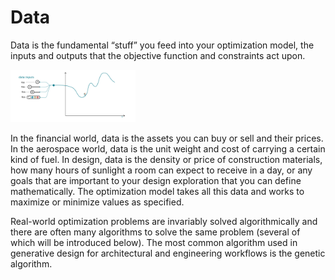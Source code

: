 # Data 
Data is the fundamental “stuff” you feed into your optimization model, the inputs and outputs that the objective function and constraints act upon. 

<img src="../../assets/deeper/data.png" style="width:200px;"/>

In the financial world, data is the assets you can buy or sell and their prices. In the aerospace world, data is the unit weight and cost of carrying a certain kind of fuel. In design, data is the density or price of construction materials, how many hours of sunlight a room can expect to receive in a day, or any goals that are important to your design exploration that you can define mathematically. The optimization model takes all this data and works to maximize or minimize values as specified. 

Real-world optimization problems are invariably solved algorithmically and there are often many algorithms to solve the same problem (several of which will be introduced below). The most common algorithm used in generative design for architectural and engineering workflows is the genetic algorithm.
